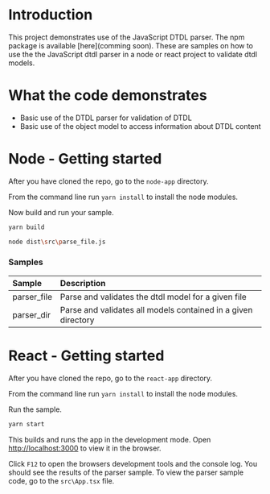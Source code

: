 # Introduction 
This project demonstrates use of the JavaScript DTDL parser. The npm package is available [here](comming soon). These are samples on how to use the the JavaScript dtdl parser in a node or react project to validate dtdl models.

# What the code demonstrates
* Basic use of the DTDL parser for validation of DTDL
* Basic use of the object model to access information about DTDL content

# Node - Getting started

After you have cloned the repo, go to the `node-app` directory.

From the command line run `yarn install` to install the node modules.

Now build and run your sample.

```bash
yarn build

node dist\src\parse_file.js
```

### Samples

Sample | Description
:------ | :------
parser_file   | Parse and validates the dtdl model for a given file
parser_dir  | Parse and validates all models contained in a given directory

# React - Getting started

After you have cloned the repo, go to the `react-app` directory.

From the command line run `yarn install` to install the node modules.

Run the sample.

```bash
yarn start
```

This builds and runs the app in the development mode.
Open [http://localhost:3000](http://localhost:3000) to view it in the browser.

Click `F12` to open the browsers development tools and the console log. You should see the results of the parser sample. To view the parser sample code, go to the `src\App.tsx` file.